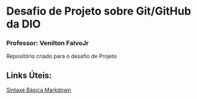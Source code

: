 # Desafio de Projeto sobre Git/GitHub da DIO
### Professor: Venilton FalvoJr
Repositório criado para o desafio de Projeto

## Links Úteis:
[Sintaxe Básica Markdown](https://www.markdownguide.org/basic-syntax/)
